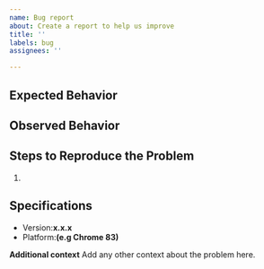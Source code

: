 ```yaml
---
name: Bug report
about: Create a report to help us improve
title: ''
labels: bug
assignees: ''

---
```


## Expected Behavior


## Observed Behavior


## Steps to Reproduce the Problem
  1.

## Specifications
  - Version:**x.x.x**
  - Platform:**(e.g Chrome 83)**

**Additional context**
Add any other context about the problem here.
